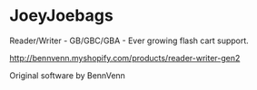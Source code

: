# JoeyJoebags
Reader/Writer - GB/GBC/GBA - Ever growing flash cart support.

http://bennvenn.myshopify.com/products/reader-writer-gen2

Original software by BennVenn
